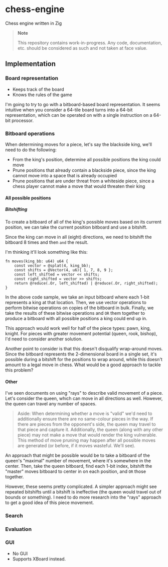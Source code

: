 # chess-engine

Chess engine written in Zig

> **Note**
>
> This repository contains work-in-progress. Any code, documentation, etc. should be considered as such and not taken at face value.

## Implementation

### Board representation

- Keeps track of the board
- Knows the rules of the game

I'm going to try to go with a bitboard-based board representation. It seems intuitive when you consider a 64-tile board turns into a 64-bit representation, which can be operated on with a single instruction on a 64-bit processor.

### Bitboard operations

When determining moves for a piece, let's say the blackside king, we'll need to do the following:

- From the king's position, determine all possible positions the king could move
- Prune positions that already contain a blackside piece, since the king cannot move into a space that is already occupied
- Prune positions that are under threat from a whiteside piece, since a chess player cannot make a move that would threaten their king

#### All possible positions

##### Bitshifting

To create a bitboard of all of the king's possible moves based on its current position, we can take the current position bitboard and use a bitshift.

Since the king can move in all (eight) directions, we need to bitshift the bitboard 8 times and then `and` the result.

I'm thinking it'll look something like this:

```zig
fn moves(king_bb: u64) u64 {
    const vector = @splat(4, king_bb);
    const shifts = @Vector(4, u6){ 1, 7, 8, 9 };
    const left_shifted = vector << shifts;
    const right_shifted = vector >> shifts;
    return @reduce(.Or, left_shifted) | @reduce(.Or, right_shifted);
}
```

In the above code sample, we take an input bitboard where each 1-bit represents a king at that location. Then, we use vector operations to perform bitwise operations on copies of the bitboard in bulk. Finally, we take the results of these bitwise operations and `OR` them together to produce a bitboard with all possible positions a king could end up in.

This approach would work well for half of the piece types: pawn, king, knight. For pieces with greater movement potential (queen, rook, bishop), I'd need to consider another solution.

Another point to consider is that this doesn't disqualify wrap-around moves. Since the bitboard represents the 2-dimensional board in a single set, it's possible during a bitshift for the positions to wrap around, while this doesn't amount to a legal move in chess. What would be a good approach to tackle this problem?

#### Other

I've seen documents on using "rays" to describe valid movement of a piece. Let's consider the queen, which can move in all directions as well. However, the queen can travel any number of spaces.

> Aside: When determining whether a move is "valid" we'd need to additionally ensure there are no same-colour pieces in the way. If there are pieces from the opponent's side, the queen may travel to that piece and capture it. Additionally, the queen (along with any other piece) may not make a move that would render the king vulnerable. This method of move pruning may happen after all possible moves are generated (or before, if it moves wasteful. We'll see).

An approach that might be possible would be to take a bitboard of the queen's "maximal" number of movement, where it's somewhere in the center. Then, take the queen bitboard, find each 1-bit index, bitshift the "master" moves bitboard to center in on each position, and `OR` those together.

However, these seems pretty complicated. A simpler approach might see repeated bitshifts until a bitshift is ineffective (the queen would travel out of bounds or something). I need to do more research into the "rays" approach to get a good idea of this piece movement.

### Search

### Evaluation

### GUI

- No GUI
- Supports XBoard instead.
